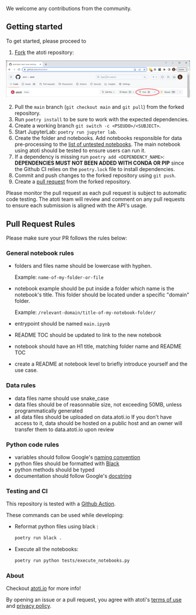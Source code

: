We welcome any contributions from the community. 

## Getting started

To get started, please proceed to 

1. [Fork](https://docs.github.com/en/get-started/quickstart/fork-a-repo) the atoti repository:

<img src=".github/assets/fork_atoti_repo.png">

2. Pull the `main` branch (`git checkout main` and `git pull`) from the forked repository.
3. Run `poetry install` to be sure to work with the expected dependencies.
4. Create a working branch `git switch -c <PSEUDO>/<SUBJECT>`.
5. Start JupyterLab: `poetry run jupyter lab`.
6. Create the folder and notebooks.
    Add notebooks responsible for data pre-processing to the [list of untested notebooks](tests/execute_notebooks.py).
    The main notebook using atoti should be tested to ensure users can run it.
7. If a dependency is missing run `poetry add <DEPENDENCY_NAME>`: **DEPENDENCIES MUST NOT BEEN ADDED WITH CONDA OR PIP** since the Github CI relies on the `poetry.lock` file to install dependencies.
8. Commit and push changes to the forked repository using `git push`.
9. Create a [pull request](https://docs.github.com/en/pull-requests/collaborating-with-pull-requests/proposing-changes-to-your-work-with-pull-requests/about-pull-requests) from the forked repository. 

Please monitor the pull request as each pull request is subject to automatic code testing. The atoti team will review and comment on any pull requests to ensure each submission is aligned with the API's usage.


## Pull Request Rules
Please make sure your PR follows the rules below:

### General notebook rules

- folders and files name should be lowercase with hyphen.

  Example: `name-of-my-folder-or-file`

- notebook example should be put inside a folder which name is the notebook's title. This folder should be located under a specific "domain" folder.

  Example: `/relevant-domain/title-of-my-notebook-folder/`

- entrypoint should be named `main.ipynb`
- README TOC should be updated to link to the new notebook
- notebook should have an H1 title, matching folder name and README TOC
- create a README at notebook level to briefly introduce yourself and the use case.

### Data rules

- data files name should use snake_case
- data files should be of reasonnable size, not exceeding 50MB, unless programmatically generated
- all data files should be uploaded on data.atoti.io If you don't have access to it, data should be hosted on a public host and an owner will transfer them to data.atoti.io upon review

### Python code rules

- variables should follow Google's [naming convention](http://google.github.io/styleguide/pyguide.html#316-naming)
- python files should be formatted with [Black](https://black.readthedocs.io/en/stable/)
- python methods should be typed
- documentation should follow Google's [docstring](http://google.github.io/styleguide/pyguide.html#381-docstrings)

### Testing and CI

This repository is tested with a [Github Action](.github/workflows/test.yaml).

These commands can be used while developing:

- Reformat python files using black :

  ```bash
  poetry run black .
  ```

- Execute all the notebooks:

  ```bash
  poetry run python tests/execute_notebooks.py
  ```



### About

Checkout [atoti.io](https://www.atoti.io) for more info!

By opening an issue or a pull request, you agree with atoti's [terms of use](https://www.atoti.io/terms) and [privacy policy](https://www.atoti.io/privacy-policy).
